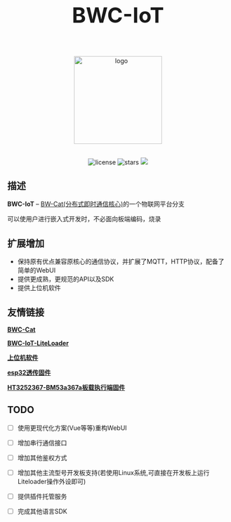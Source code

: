 <div align="center">
<h1 style="font-size:10vw"><h1 style="font-size:5vw">BWC-IoT</h1><br></h1>
<p align='center'>
<img src='https://i.postimg.cc/YCW2jjGQ/20250404-153721.png' width='200' alt='logo' aling='middle'/>
</p>

<br />
<img src="https://img.shields.io/github/license/ikkksi/BWC-IoT" alt="license">
<img src="https://img.shields.io/github/stars/Lixeer/Stardew-Valley-Server" alt="stars">
<img src="https://img.shields.io/badge/python-3.10-blue">
</div>
</p>




## 描述
**BWC-IoT** – [BW-Cat(分布式即时通信核心)]("https://github.com/Lixeer/Black-White-Cat")的一个物联网平台分支

可以使用户进行嵌入式开发时，不必面向板端编码，烧录


## 扩展增加
 
- 保持原有优点兼容原核心的通信协议，并扩展了MQTT，HTTP协议，配备了简单的WebUI
- 提供更成熟，更规范的API以及SDK
- 提供上位机软件

## 友情链接
**[BWC-Cat](https://github.com/Lixeer/Black-White-Cat)**

**[BWC-IoT-LiteLoader](https://github.com/ikkksi/BWC-IoT-Liteloader)**

**[上位机软件](https://github.com/ikkksi/BWCli-host-computer)**

**[esp32透传固件]()**

**[HT3252367-BM53a367a板载执行端固件]()**


## TODO
- [ ] 使用更现代化方案(Vue等等)重构WebUI  

- [ ] 增加串行通信接口  

- [ ] 增加其他鉴权方式  

- [ ] 增加其他主流型号开发板支持(若使用Linux系统,可直接在开发板上运行Liteloader操作外设即可)        

- [ ] 提供插件托管服务  

- [ ] 完成其他语言SDK  



